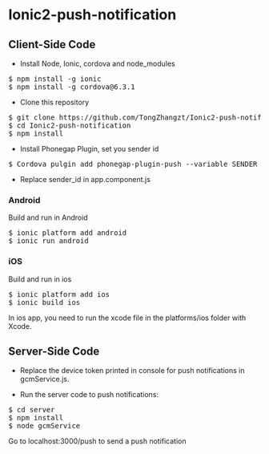 # Ionic2-push-notification
## Client-Side Code
* Install Node, Ionic, cordova and node_modules
<pre>$ npm install -g ionic
$ npm install -g cordova@6.3.1</pre>

* Clone this repository
<pre>$ git clone https://github.com/TongZhangzt/Ionic2-push-notification.git
$ cd Ionic2-push-notification
$ npm install</pre>

* Install Phonegap Plugin, set you sender id
<pre>$ Cordova pulgin add phonegap-plugin-push --variable SENDER_ID="xxxxxx"</pre>

* Replace sender_id in app.component.js

### Android
Build and run in Android
<pre>$ ionic platform add android
$ ionic run android</pre>

### iOS
Build and run in ios
<pre>$ ionic platform add ios
$ ionic build ios</pre>

In ios app, you need to run the xcode file in the platforms/ios folder with Xcode.

## Server-Side Code
* Replace the device token printed in console for push notifications in gcmService.js.

* Run the server code to push notifications:
<pre>$ cd server
$ npm install
$ node gcmService</pre>

Go to localhost:3000/push to send a push notification
